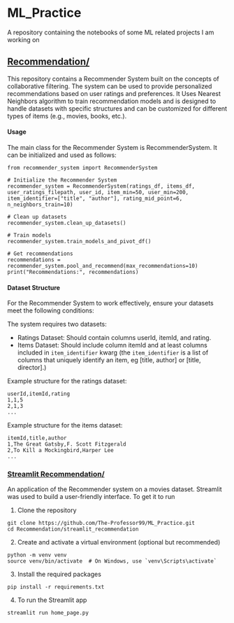 # ML_Practice
A repository containing the notebooks of some ML related projects I am working on

## [Recommendation/](/Recommendation/)
This repository contains a Recommender System built on the concepts of collaborative filtering. The system can be used to provide personalized recommendations based on user ratings and preferences. It Uses Nearest Neighbors algorithm to train recommendation models and is designed to handle datasets with specific structures and can be customized for different types of items (e.g., movies, books, etc.). 

#### Usage
The main class for the Recommender System is RecommenderSystem. It can be initialized and used as follows:
```
from recommender_system import RecommenderSystem

# Initialize the Recommender System
recommender_system = RecommenderSystem(ratings_df, items_df, user_ratings_filepath, user_id, item_min=50, user_min=200, item_identifier=["title", "author"], rating_mid_point=6, n_neighbors_train=10)

# Clean up datasets
recommender_system.clean_up_datasets()

# Train models
recommender_system.train_models_and_pivot_df()

# Get recommendations
recommendations = recommender_system.pool_and_recommend(max_recommendations=10)
print("Recommendations:", recommendations)
```

#### Dataset Structure
For the Recommender System to work effectively, ensure your datasets meet the following conditions:

The system requires two datasets:
- Ratings Dataset: Should contain columns userId, itemId, and rating.
- Items Dataset: Should include column itemId and at least columns included in `item_identifier` kwarg (the `item_identifier` is a list of columns that uniquely identify an item, eg [title, author] or [title, director].)

Example structure for the ratings dataset:
```
userId,itemId,rating
1,1,5
2,1,3
...
```

Example structure for the items dataset:
```
itemId,title,author
1,The Great Gatsby,F. Scott Fitzgerald
2,To Kill a Mockingbird,Harper Lee
...
```

### [Streamlit Recommendation/](/Recommendation/streamlit_recommendation)
An application of the Recommender system on a movies dataset. Streamlit was used to build a user-friendly interface. To get it to run 

1. Clone the repository
```
git clone https://github.com/The-Professor99/ML_Practice.git
cd Recommendation/streamlit_recommendation
```

2. Create and activate a virtual environment (optional but recommended)
```
python -m venv venv
source venv/bin/activate  # On Windows, use `venv\Scripts\activate`
```

3. Install the required packages
```
pip install -r requirements.txt
```

4. To run the Streamlit app
```
streamlit run home_page.py
```
